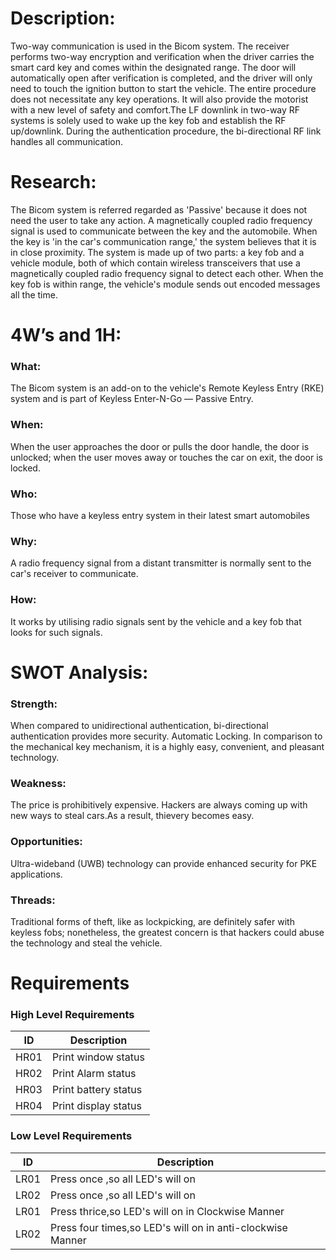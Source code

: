 # Description:
Two-way communication is used in the Bicom system. The receiver performs two-way encryption and verification when the driver carries the smart card key and comes within the designated range. The door will automatically open after verification is completed, and the driver will only need to touch the ignition button to start the vehicle. The entire procedure does not necessitate any key operations. It will also provide the motorist with a new level of safety and comfort.The LF downlink in two-way RF systems is solely used to wake up the key fob and establish the RF up/downlink. During the authentication procedure, the bi-directional RF link handles all communication.

# Research:
The Bicom system is referred regarded as 'Passive' because it does not need the user to take any action. A magnetically coupled radio frequency signal is used to communicate between the key and the automobile. When the key is 'in the car's communication range,' the system believes that it is in close proximity. The system is made up of two parts: a key fob and a vehicle module, both of which contain wireless transceivers that use a magnetically coupled radio frequency signal to detect each other. When the key fob is within range, the vehicle's module sends out encoded messages all the time.

# 4W’s and 1H:
### What: 
The Bicom system is an add-on to the vehicle's Remote Keyless Entry (RKE) system and is part of Keyless Enter-N-Go — Passive Entry.

### When: 
When the user approaches the door or pulls the door handle, the door is unlocked; when the user moves away or touches the car on exit, the door is locked.

### Who: 
Those who have a keyless entry system in their latest smart automobiles

### Why: 
A radio frequency signal from a distant transmitter is normally sent to the car's receiver to communicate.

### How:  
It works by utilising radio signals sent by the vehicle and a key fob that looks for such signals.

# SWOT Analysis:

### Strength:
When compared to unidirectional authentication, bi-directional authentication provides more security.
Automatic Locking.
In comparison to the mechanical key mechanism, it is a highly easy, convenient, and pleasant technology. 

### Weakness:
The price is prohibitively expensive.
Hackers are always coming up with new ways to steal cars.As a result, thievery becomes easy.

### Opportunities:
Ultra-wideband (UWB) technology can provide enhanced security for PKE applications.

### Threads:
Traditional forms of theft, like as lockpicking, are definitely safer with keyless fobs; nonetheless, the greatest concern is that hackers could abuse the technology and steal the vehicle.
# Requirements
### High Level Requirements
| ID | Description |
 |----| ------------------ | 
 | HR01 | Print window status  | 
  | HR02 | Print Alarm status  | 
  | HR03 | Print battery status  | 
  | HR04 | Print display status | 
### Low Level Requirements
 | ID | Description | 
 | -- | ---------------- |
 | LR01 | Press once ,so all LED's will on| 
 | LR02 | Press once ,so all LED's will on |
  | LR01 | Press thrice,so LED's will on in Clockwise Manner| 
 | LR02 | Press four times,so LED's will on in anti-clockwise Manner|
